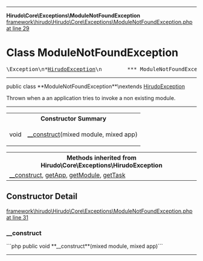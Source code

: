 - - -

**Hirudo\Core\Exceptions\ModuleNotFoundException**
<a href="https://github.com/JeyDotC/Hirudo-docs/blob/master/source/framework/hirudo/Hirudo/Core/Exceptions/ModuleNotFoundException.php.md#line29" class="location">framework\hirudo\Hirudo\Core\Exceptions\ModuleNotFoundException.php at line 29</a>

# Class ModuleNotFoundException #

<pre class="tree">\Exception\n*<a href="https://github.com/JeyDotC/Hirudo-docs/blob/master/hirudo/core/exceptions/hirudoexception.html">HirudoException</a>\n        *** ModuleNotFoundException **\n</pre>

- - -

<p class="signature">public  class **ModuleNotFoundException**\nextends <a href="https://github.com/JeyDotC/Hirudo-docs/blob/master/hirudo/core/exceptions/hirudoexception.html">HirudoException</a>

</p>

<div class="comment" id="overview_description"><p>Thrown when a an application tries to invoke a non existing module.</p></div>

- - -

<table id="summary_constructor">
<tr><th colspan="2">Constructor Summary</th></tr>
<tr>
<td class="type"> void</td>
<td class="description"><p class="name"><a href="#__construct()">__construct</a>(mixed module, mixed app)</p></td>
</tr>
</table>

<table class="inherit">
<tr><th colspan="2">Methods inherited from Hirudo\Core\Exceptions\HirudoException</th></tr>
<tr><td><a href="https://github.com/JeyDotC/Hirudo-docs/blob/master/hirudo/core/exceptions/hirudoexception.html#__construct()">__construct</a>, <a href="https://github.com/JeyDotC/Hirudo-docs/blob/master/hirudo/core/exceptions/hirudoexception.html#getApp()">getApp</a>, <a href="https://github.com/JeyDotC/Hirudo-docs/blob/master/hirudo/core/exceptions/hirudoexception.html#getModule()">getModule</a>, <a href="https://github.com/JeyDotC/Hirudo-docs/blob/master/hirudo/core/exceptions/hirudoexception.html#getTask()">getTask</a></td></tr></table>

<h2 id="detail_method">Constructor Detail</h2>
<a href="https://github.com/JeyDotC/Hirudo-docs/blob/master/source/framework/hirudo/Hirudo/Core/Exceptions/ModuleNotFoundException.php.md#line31" class="location">framework\hirudo\Hirudo\Core\Exceptions\ModuleNotFoundException.php at line 31</a>

<h3 id="__construct()">__construct</h3>
```php
public  void **__construct**(mixed module, mixed app)```
<div class="details">
</div>

- - -

